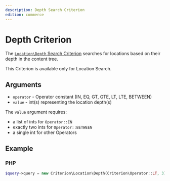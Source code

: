 ```yaml
---
description: Depth Search Criterion
edition: commerce
---
```


# Depth Criterion

The [`Location\Depth` Search Criterion](../../api/php_api/php_api_reference/classes/Ibexa-Contracts-Core-Repository-Values-Content-Query-Criterion-Location-Depth.html) searches for locations based on their depth in the content tree.

This Criterion is available only for Location Search.

## Arguments

- `operator` - Operator constant (IN, EQ, GT, GTE, LT, LTE, BETWEEN)
- `value` - int(s) representing the location depth(s)

The `value` argument requires:

- a list of ints for `Operator::IN`
- exactly two ints for `Operator::BETWEEN`
- a single int for other Operators

## Example

### PHP

``` php
$query->query = new Criterion\Location\Depth(Criterion\Operator::LT, 3);
```
